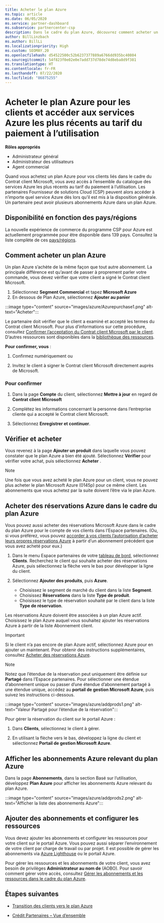 ```yaml
---
title: Acheter le plan Azure
ms.topic: article
ms.date: 06/05/2020
ms.service: partner-dashboard
ms.subservice: partnercenter-csp
description: Dans le cadre du plan Azure, découvrez comment acheter un ou plusieurs abonnements Azure et des réservations Azure, configurer des ressources et consulter ou ajouter des abonnements.
author: BillLinzbach
ms.author: BillLi
ms.localizationpriority: High
ms.custom: SEOMAY.20
ms.openlocfilehash: d54522500c52b6237377889a6766dd935bc40804
ms.sourcegitcommit: 54f823f0e02e0e7add737d78de74d8eba8d9f381
ms.translationtype: HT
ms.contentlocale: fr-FR
ms.lasthandoff: 07/22/2020
ms.locfileid: "86875255"
---
```

# <a name="purchase-the-azure-plan-for-customers--access-the-latest-azure-services-at-pay-as-you-go-rates"></a>Acheter le plan Azure pour les clients et accéder aux services Azure les plus récents au tarif du paiement à l’utilisation

**Rôles appropriés**
- Administrateur général
- Administrateur des utilisateurs
- Agent commercial

Quand vous achetez un plan Azure pour vos clients liés dans le cadre du Contrat client Microsoft, vous avez accès à l’ensemble du catalogue des services Azure les plus récents au tarif du paiement à l’utilisation. Les partenaires Fournisseur de solutions Cloud (CSP) peuvent alors accéder à n’importe quel service Azure dès lors qu’il est mis à la disposition générale. Un partenaire peut avoir plusieurs abonnements Azure dans un plan Azure. 

## <a name="countryregion-availability"></a>Disponibilité en fonction des pays/régions
La nouvelle expérience de commerce du programme CSP pour Azure est actuellement programmée pour être disponible dans 139 pays. Consultez la liste complète de ces [pays/régions](https://query.prod.cms.rt.microsoft.com/cms/api/am/binary/RE3QN0x). 

## <a name="how-to-purchase-azure-plan"></a>Comment acheter un plan Azure

Un plan Azure s’achète de la même façon que tout autre abonnement. La principale différence est qu’avant de passer à proprement parler votre commande, vous devez vérifier que votre client a signé le Contrat client Microsoft.

1. Sélectionnez **Segment Commercial** et tapez **Microsoft Azure** 
2. En dessous de Plan Azure, sélectionnez **Ajouter au panier**

:::image type="content" source="images/azure/Azurepurchase1.png" alt-text="Acheter":::

Le partenaire doit vérifier que le client a examiné et accepté les termes du Contrat client Microsoft. Pour plus d’informations sur cette procédure, consultez [Confirmer l’acceptation du Contrat client Microsoft par le client](https://docs.microsoft.com/partner-center/confirm-customer-agreement). D’autres ressources sont disponibles dans la [bibliothèque des ressources](https://partner.microsoft.com/resources/collection/Microsoft-Customer-Agreement-in-the-CSP-program#/).

**Pour confirmer, vous** : 

1. Confirmez numériquement ou

2. Invitez le client à signer le Contrat client Microsoft directement auprès de Microsoft. 

### <a name="to-confirm"></a>Pour confirmer 

1. Dans la page **Compte** du client, sélectionnez **Mettre à jour** en regard de **Contrat client Microsoft**  

2. Complétez les informations concernant la personne dans l’entreprise cliente qui a accepté le Contrat client Microsoft.

3. Sélectionnez **Enregistrer et continuer**.  

## <a name="review-and-buy"></a>Vérifier et acheter

Vous revenez à la page **Ajouter un produit** dans laquelle vous pouvez constater que le plan Azure a bien été ajouté. Sélectionnez **Vérifier** pour vérifier votre achat, puis sélectionnez **Acheter** . 

>[!Note]
>Une fois que vous avez acheté le plan Azure pour un client, vous ne pouvez plus acheter le plan Microsoft Azure (0145p) pour ce même client. Les abonnements que vous achetez par la suite doivent l’être via le plan Azure.

## <a name="purchase-azure-reservations-under-the-azure-plan"></a>Acheter des réservations Azure dans le cadre du plan Azure 
  
Vous pouvez aussi acheter des réservations Microsoft Azure dans le cadre du plan Azure pour le compte de vos clients dans l’Espace partenaires. (Ou, si vous préférez, vous pouvez [accorder à vos clients l’autorisation d’acheter leurs propres réservations Azure](give-customers-permission.md) à partir d’un abonnement précédent que vous avez acheté pour eux.)

1. Dans le menu Espace partenaires de votre [tableau de bord](https://partner.microsoft.com/dashboard/), sélectionnez **Clients**. Recherchez le client qui souhaite acheter des réservations Azure, puis sélectionnez la flèche vers le bas pour développer la ligne du client.

2. Sélectionnez **Ajouter des produits**, puis **Azure**. 

   - Choisissez le segment de marché du client dans la liste **Segment**.
   - Choisissez **Réservations**  dans la liste **Type de produit**.
   - Choisissez le type de réservation souhaité par le client dans la liste **Type de réservation**.

Les réservations Azure doivent être associées à un plan Azure actif. Choisissez le plan Azure auquel vous souhaitez ajouter les réservations Azure à partir de la liste Abonnement client. 

>[!Important] 
>Si le client n’a pas encore de plan Azure actif, sélectionnez Azure pour en ajouter un maintenant. Pour obtenir des instructions supplémentaires, consultez [Acheter des réservations Azure](https://docs.microsoft.com/partner-center/azure-reservations-buying#purchase-azure-reservations).

>[!Note] 
>Notez que l’étendue de la réservation peut uniquement être définie sur **Partagé** dans l’Espace partenaires. Pour sélectionner une étendue d’abonnement unique ou passer d’une étendue d’abonnement partagé à une étendue unique, accédez au **portail de gestion Microsoft Azure**, puis suivez les instructions ci-dessous. 

:::image type="content" source="images/azure/addprods1.png" alt-text="Valeur Partagé pour l’étendue de la réservation":::

Pour gérer la réservation du client sur le portail Azure : 

1. Dans **Clients**, sélectionnez le client à gérer. 

2. En utilisant la flèche vers le bas, développez la ligne du client et sélectionnez **Portail de gestion Microsoft Azure**.  
 
## <a name="view-azure-subscriptions-under-the-azure-plan"></a>Afficher les abonnements Azure relevant du plan Azure

Dans la page **Abonnements**, dans la section Basé sur l’utilisation, développez **Plan Azure** pour afficher les abonnements Azure relevant du plan Azure.

:::image type="content" source="images/azure/addprods2.png" alt-text="Afficher la liste des abonnements Azure"::: 


## <a name="add-subscriptions-and-configure-resources"></a>Ajouter des abonnements et configurer les ressources

Vous devez ajouter les abonnements et configurer les ressources pour votre client sur le portail Azure. Vous pouvez aussi séparer l’environnement de votre client par charge de travail ou par projet. Il est possible de gérer les abonnements via [Azure Lighthouse](https://azure.microsoft.com/services/azure-lighthouse/) ou le portail Azure. 

Pour gérer les ressources et les abonnements de votre client, vous avez besoin de privilèges **Administrateur au nom de** (AOBO). Pour savoir comment gérer votre accès, consultez [Gérer les abonnements et les ressources dans le cadre du plan Azure](azure-plan-manage.md).

## <a name="next-steps"></a>Étapes suivantes

- [Transition des clients vers le plan Azure](azure-plan-transition.md)

- [Crédit Partenaires – Vue d’ensemble](partner-earned-credit.md)
